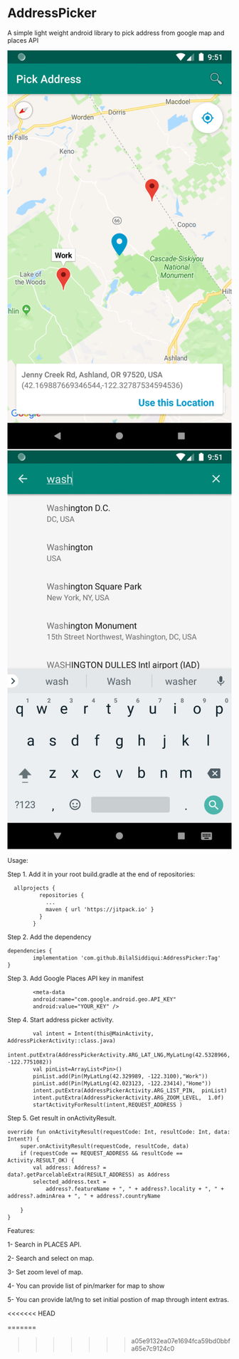 # AddressPicker
A simple light weight android library to pick address from google map and places API

![Alt text](https://github.com/BilalSiddiqui/AddressPicker/blob/master/sc1.png "Pick address")
![Alt text](https://github.com/BilalSiddiqui/AddressPicker/blob/master/sc2.png "Search in places API")

Usage:

Step 1. Add it in your root build.gradle at the end of repositories:
            
      allprojects {
              repositories {
                ...
                maven { url 'https://jitpack.io' }
              }
            }


Step 2. Add the dependency

	dependencies {
	        implementation 'com.github.BilalSiddiqui:AddressPicker:Tag'
	}

Step 3. Add Google Places API key in manifest

            <meta-data
            android:name="com.google.android.geo.API_KEY"
            android:value="YOUR_KEY" />

Step 4. Start address picker activity.

            val intent = Intent(this@MainActivity, AddressPickerActivity::class.java)
            intent.putExtra(AddressPickerActivity.ARG_LAT_LNG,MyLatLng(42.5328966, -122.7751082))
            val pinList=ArrayList<Pin>()
            pinList.add(Pin(MyLatLng(42.329989, -122.3100),"Work"))
            pinList.add(Pin(MyLatLng(42.023123, -122.23414),"Home"))
            intent.putExtra(AddressPickerActivity.ARG_LIST_PIN,  pinList)
            intent.putExtra(AddressPickerActivity.ARG_ZOOM_LEVEL,  1.0f)
            startActivityForResult(intent,REQUEST_ADDRESS )

Step 5. Get result in onActivityResult.
    
    override fun onActivityResult(requestCode: Int, resultCode: Int, data: Intent?) {
        super.onActivityResult(requestCode, resultCode, data)
        if (requestCode == REQUEST_ADDRESS && resultCode == Activity.RESULT_OK) {
            val address: Address? = data?.getParcelableExtra(RESULT_ADDRESS) as Address
            selected_address.text =
                address?.featureName + ", " + address?.locality + ", " + address?.adminArea + ", " + address?.countryName

        }
    } 

Features:

1- Search in PLACES API.

2- Search and select on map.

3- Set zoom level of map.

4- You can provide list of pin/marker for map to show

5- You can provide lat/lng to set initial postion of map through intent extras.
  

<<<<<<< HEAD
         
=======
         
>>>>>>> a05e9132ea07e1694fca59bd0bbfa65e7c9124c0
